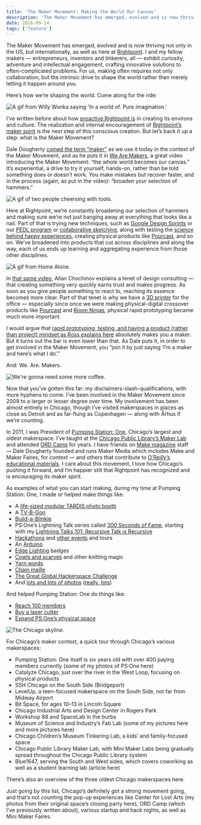 ```yaml
---
title: 'The Maker Movement: Making the World Our Canvas'
description: 'The Maker Movement has emerged, evolved and is now thriving not only in the US, but internationally, as well as here at Rightpoint.'
date: 2016-09-14
tags: ['feature']
---
```


The Maker Movement has emerged, evolved and is now thriving not only in the US, but internationally, as well as here at [Rightpoint](http://www.rightpoint.com/). I and my fellow makers — entrepreneurs, inventors and tinkerers, all — exhibit curiosity, adventure and intellectual engagement, crafting innovative solutions to often-complicated problems. For us, making often requires not only collaboration, but the intrinsic drive to shape the world rather than merely letting it happen around you.

Here’s how we’re shaping the world. Come along for the ride:

![A gif from Willy Wonka saying 'In a world of. Pure imagination.'](/assets/images/blog/imagination.gif)

I’ve written before about how [proactive Rightpoint is](http://community.rightpoint.com/blogs/viewpoint/archive/2014/11/23/ux-from-the-inside-out-practicing-ux-through-company-culture.aspx) in creating its environs and culture. The realization and internal encouragement of [Rightpoint’s maker spirit](http://community.rightpoint.com/blogs/viewpoint/archive/2015/08/03/rightpoint-amp-the-maker-movement-we-heart-makers.aspx) is the next step of this conscious creation. But let’s back it up a step: what is the Maker Movement?

Dale Dougherty [coined the term “maker”](http://www.fastcompany.com/3045505/maker-faire-founder-dale-dougherty-on-the-past-present-and-online-future-of-the-maker-moveme) as we use it today in the context of the Maker Movement, and as he puts it in [We Are Makers](https://vimeo.com/66162292), a great video introducing the Maker Movement: “the whole world becomes our canvas.” It’s experiential, a drive to try it yourself, hands-on, rather than be told something does or doesn’t work. You make mistakes but recover faster, and in the process (again, as put in the video): “broaden your selection of hammers.”

![A gif of two people cheersing with tools.](/assets/images/blog/cheers-with-tools.gif)

Here at Rightpoint, we’re constantly broadening our selection of hammers and making sure we’re not just banging away at everything that looks like a nail. Part of that is trying new techniques, such as [Google Design Sprints](http://community.rightpoint.com/blogs/viewpoint/archive/2015/10/27/what-to-expect-during-a-google-design-sprint.aspx) or our [PEDL program](http://community.rightpoint.com/blogs/viewpoint/archive/2015/10/07/pedl-rightpoint-s-product-experience-amp-design-lead-program.aspx) or [collaborative sketching](http://community.rightpoint.com/blogs/viewpoint/archive/2015/09/15/learning-from-your-mistakes-collaborative-sketching-exercise.aspx), along with testing the [science behind happy experiences](http://community.rightpoint.com/blogs/viewpoint/archive/2015/10/05/happiness-lives-in-anticipation-recollection-and-memories-how-do-we-design-for-it.aspx), creating physical products like [Pourcast](http://community.rightpoint.com/blogs/viewpoint/archive/2015/09/29/pourcast-year-one-updates.aspx), and so on. We’ve broadened into products that cut across disciplines and along the way, each of us ends up learning and aggregating experience from those other disciplines.

![A gif from Home Alone.](/assets/images/blog/good-idea-1.gif)

In [that same video](https://vimeo.com/66162292), Allan Chochinov explains a tenet of design consulting — that creating something very quickly earns trust and makes progress. As soon as you give people something to react to, reaching its essence becomes more clear. Part of that tenet is why we have a [3D printer](https://www.flickr.com/photos/opacity/albums/72157655532206986) for the office — especially since once we were making physical-digital crossover products like [Pourcast](http://community.rightpoint.com/blogs/viewpoint/archive/2015/09/29/pourcast-year-one-updates.aspx) and [Room Ninjas](http://community.rightpoint.com/blogs/viewpoint/archive/2015/08/03/making-room-ninja-my-journey-to-improve-rightpoint-39-s-conference-room-status-display.aspx), physical rapid prototyping became much more important.

I would argue that [rapid prototyping, testing, and having a product (rather than project) mindset as Ross explains here](http://community.rightpoint.com/blogs/viewpoint/archive/2015/09/24/go-digital-or-go-home-why-companies-need-digital-makers.aspx) absolutely makes you a maker. But it turns out the bar is even lower than that. As Dale puts it, in order to get involved in the Maker Movement, you “join it by just saying ‘I’m a maker and here’s what I do’.”

And: We. Are. Makers.

![We're gonna need some more coffee.](/assets/images/blog/more-coffee.gif)

Now that you’ve gotten this far: my disclaimers-slash-qualifications, with more hyphens to come. I’ve been involved in the Maker Movement since 2009 to a larger or lesser degree over time. My involvement has been almost entirely in Chicago, though I’ve visited makerspaces in places as close as Detroit and as far-flung as Copenhagen — along with Århus if we’re counting.

In 2011, I was President of [Pumping Station: One](http://pumpingstationone.org/), Chicago’s largest and oldest makerspace. I’ve taught at the [Chicago Public Library’s Maker Lab](http://www.chipublib.org/maker-lab/) and attended [ORD Camp](http://ordcamp.com/) for years. I have friends on [Make magazine](http://makezine.com/) staff — Dale Dougherty founded and runs Maker Media which includes Make and Maker Faires, for context — and others that contribute to [O’Reilly’s educational materials](http://shop.oreilly.com/). I care about this movement, I love how Chicago’s pushing it forward, and I’m happier still that Rightpoint has recognized and is encouraging its maker spirit.

As examples of what you can start making, during my time at Pumping Station: One, I made or helped make things like:

- A [life-sized modular TARDIS photo booth](https://www.flickr.com/photos/opacity/4381534818/)
- A [TV-B-Gon](http://pumpingstationone.org/2009/04/mitch-altmans-soldering-session/)
- [Build-a-Blinkie](http://pumpingstationone.org/2011/04/build-a-blinkie/)
- PS:One’s Lightning Talk series called [300 Seconds of Fame](http://pumpingstationone.org/2010/01/300-seconds-of-fame-at-psone/), starting with my [Lightning Talks 101: Recursive Talk is Recursive](https://pumpingstationone.org/2009/11/lightning-talks-at-pumping-station-one/)
- [Hackathons](http://pumpingstationone.org/2009/09/hackathon-next-saturday/) and [other events](http://pumpingstationone.org/2011/07/lynne-bruning-educates-about-etextiles-july-19/) and tours
- An [Arduino](http://pumpingstationone.org/2009/10/transistor-thursdays-solder-your-own-arduino-workshop/)
- [Edge Lighting](http://pumpingstationone.org/2011/01/edge-lighting/) badges
- [Cowls and scarves](http://pumpingstationone.org/2011/01/knitting-workshop-upgrade/) and other knitting magic
- [Yarn words](http://pumpingstationone.org/2011/03/yarn-words-and-acronyms/)
- [Chain maille](https://www.flickr.com/photos/opacity/albums/72157622855698890)
- [The Great Global Hackerspace Challenge](http://pumpingstationone.org/2011/03/the-great-global-hackerspace-challenge/)
- And [lots and lots of photos](https://www.flickr.com/photos/opacity/albums/72157624089489776) ([really, lots](https://www.flickr.com/photos/opacity/sets/72157627336326398))

And helped Pumping Station: One do things like:

- [Reach 100 members](http://pumpingstationone.org/2011/11/100-members-strong/)
- [Buy a laser cutter](https://plus.google.com/photos/+apetersen/albums/5661940289201801073/5662077052696016770)
- [Expand PS:One’s physical space](http://pumpingstationone.org/2011/02/workshop-build-out-take-one/)

![The Chicago skyline.](/assets/images/blog/chicago-skyline-1.gif)

For Chicago’s maker context, a quick tour through Chicago’s various makerspaces:

- Pumping Station: One itself is six years old with over 400 paying members currently (some of my photos of PS:One here)
- Catalyze Chicago, just over the river in the West Loop, focusing on physical products
- SSH Chicago on the South Side (Bridgeport)
- LevelUp, a teen-focused makerspace on the South Side, not far from Midway Airport
- Bit Space, for ages 10–13 in Lincoln Square
- Chicago Industrial Arts and Design Center in Rogers Park
- Workshop 88 and SpaceLab in the burbs
- Museum of Science and Industry’s Fab Lab (some of my pictures here and more pictures here)
- Chicago Children’s Museum Tinkering Lab, a kids’ and family-focused space
- Chicago Public Library Maker Lab, with Mini Maker Labs being gradually spread throughout the Chicago Public Library system
- Blue1647, serving the South and West sides, which covers coworking as well as a student learning lab (article here)

There’s also an overview of the three oldest Chicago makerspaces here.

Just going by this list, Chicago’s definitely got a strong movement going, and that’s not counting the pop-up experiences like Center for Lost Arts (my photos from their original space’s closing party here), ORD Camp (which I’ve previously written about), various startup and hack nights, as well as Mini Maker Faires.
